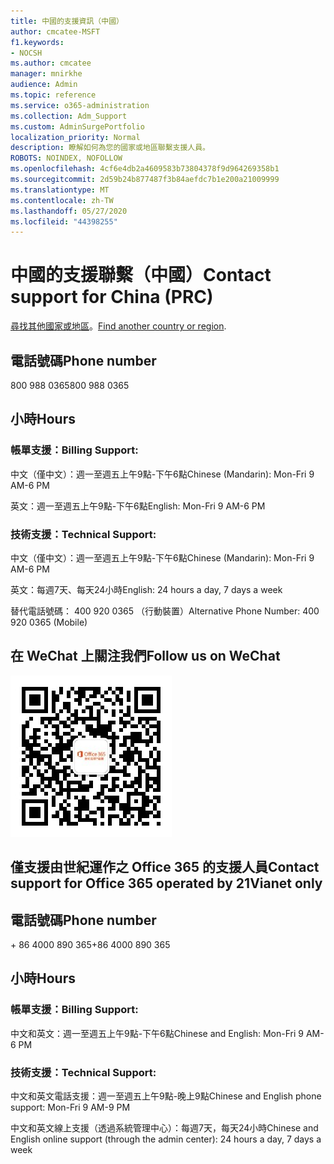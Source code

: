 ```yaml
---
title: 中國的支援資訊（中國）
author: cmcatee-MSFT
f1.keywords:
- NOCSH
ms.author: cmcatee
manager: mnirkhe
audience: Admin
ms.topic: reference
ms.service: o365-administration
ms.collection: Adm_Support
ms.custom: AdminSurgePortfolio
localization_priority: Normal
description: 瞭解如何為您的國家或地區聯繫支援人員。
ROBOTS: NOINDEX, NOFOLLOW
ms.openlocfilehash: 4cf6e4db2a4609583b73804378f9d964269358b1
ms.sourcegitcommit: 2d59b24b877487f3b84aefdc7b1e200a21009999
ms.translationtype: MT
ms.contentlocale: zh-TW
ms.lasthandoff: 05/27/2020
ms.locfileid: "44398255"
---
```

# <a name="contact-support-for-china-prc"></a><span data-ttu-id="35f41-103">中國的支援聯繫（中國）</span><span class="sxs-lookup"><span data-stu-id="35f41-103">Contact support for China (PRC)</span></span>

<span data-ttu-id="35f41-104">[尋找其他國家或地區](../contact-support-for-business-products.md)。</span><span class="sxs-lookup"><span data-stu-id="35f41-104">[Find another country or region](../contact-support-for-business-products.md).</span></span>

## <a name="phone-number"></a><span data-ttu-id="35f41-105">電話號碼</span><span class="sxs-lookup"><span data-stu-id="35f41-105">Phone number</span></span>
<span data-ttu-id="35f41-106">800 988 0365</span><span class="sxs-lookup"><span data-stu-id="35f41-106">800 988 0365</span></span>

## <a name="hours"></a><span data-ttu-id="35f41-107">小時</span><span class="sxs-lookup"><span data-stu-id="35f41-107">Hours</span></span>
### <a name="billing-support"></a><span data-ttu-id="35f41-108">帳單支援：</span><span class="sxs-lookup"><span data-stu-id="35f41-108">Billing Support:</span></span>

<span data-ttu-id="35f41-109">中文（僅中文）：週一至週五上午9點-下午6點</span><span class="sxs-lookup"><span data-stu-id="35f41-109">Chinese (Mandarin): Mon-Fri 9 AM-6 PM</span></span>

<span data-ttu-id="35f41-110">英文：週一至週五上午9點-下午6點</span><span class="sxs-lookup"><span data-stu-id="35f41-110">English: Mon-Fri 9 AM-6 PM</span></span>

### <a name="technical-support"></a><span data-ttu-id="35f41-111">技術支援：</span><span class="sxs-lookup"><span data-stu-id="35f41-111">Technical Support:</span></span>

<span data-ttu-id="35f41-112">中文（僅中文）：週一至週五上午9點-下午6點</span><span class="sxs-lookup"><span data-stu-id="35f41-112">Chinese (Mandarin): Mon-Fri 9 AM-6 PM</span></span>

<span data-ttu-id="35f41-113">英文：每週7天、每天24小時</span><span class="sxs-lookup"><span data-stu-id="35f41-113">English: 24 hours a day, 7 days a week</span></span>

<span data-ttu-id="35f41-114">替代電話號碼： 400 920 0365 （行動裝置）</span><span class="sxs-lookup"><span data-stu-id="35f41-114">Alternative Phone Number: 400 920 0365 (Mobile)</span></span>

## <a name="follow-us-on-wechat"></a><span data-ttu-id="35f41-115">在 WeChat 上關注我們</span><span class="sxs-lookup"><span data-stu-id="35f41-115">Follow us on WeChat</span></span>
![WeChat QR 碼](../../media/4d8fe09c-1a11-4cd8-be4c-75add8dccddd.jpg)

## <a name="contact-support-for-office-365-operated-by-21vianet-only"></a><span data-ttu-id="35f41-117">僅支援由世紀運作之 Office 365 的支援人員</span><span class="sxs-lookup"><span data-stu-id="35f41-117">Contact support for Office 365 operated by 21Vianet only</span></span>
## <a name="phone-number"></a><span data-ttu-id="35f41-118">電話號碼</span><span class="sxs-lookup"><span data-stu-id="35f41-118">Phone number</span></span>
<span data-ttu-id="35f41-119">+ 86 4000 890 365</span><span class="sxs-lookup"><span data-stu-id="35f41-119">+86 4000 890 365</span></span>

## <a name="hours"></a><span data-ttu-id="35f41-120">小時</span><span class="sxs-lookup"><span data-stu-id="35f41-120">Hours</span></span>
### <a name="billing-support"></a><span data-ttu-id="35f41-121">帳單支援：</span><span class="sxs-lookup"><span data-stu-id="35f41-121">Billing Support:</span></span>

<span data-ttu-id="35f41-122">中文和英文：週一至週五上午9點-下午6點</span><span class="sxs-lookup"><span data-stu-id="35f41-122">Chinese and English: Mon-Fri 9 AM-6 PM</span></span>

### <a name="technical-support"></a><span data-ttu-id="35f41-123">技術支援：</span><span class="sxs-lookup"><span data-stu-id="35f41-123">Technical Support:</span></span>

<span data-ttu-id="35f41-124">中文和英文電話支援：週一至週五上午9點-晚上9點</span><span class="sxs-lookup"><span data-stu-id="35f41-124">Chinese and English phone support: Mon-Fri 9 AM-9 PM</span></span>

<span data-ttu-id="35f41-125">中文和英文線上支援（透過系統管理中心）：每週7天，每天24小時</span><span class="sxs-lookup"><span data-stu-id="35f41-125">Chinese and English online support (through the admin center): 24 hours a day, 7 days a week</span></span>
